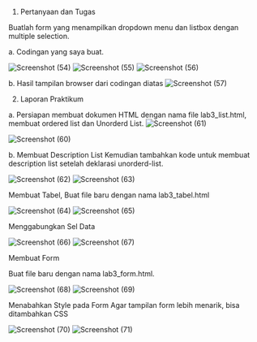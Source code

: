 1. Pertanyaan dan Tugas

Buatlah form yang menampilkan dropdown menu dan listbox dengan multiple selection.

a. Codingan yang saya buat.

![Screenshot (54)](https://user-images.githubusercontent.com/101849655/161186747-fba721b2-1fff-4f2d-aabf-41e125c7e2a1.png)
![Screenshot (55)](https://user-images.githubusercontent.com/101849655/161186756-088bd3e7-5a0f-4c74-83a3-7db184c19378.png)
![Screenshot (56)](https://user-images.githubusercontent.com/101849655/161186767-cac65fff-b226-4db4-aeca-d7fbc68cbf1e.png)

b. Hasil tampilan browser dari codingan diatas
![Screenshot (57)](https://user-images.githubusercontent.com/101849655/161186788-b1f1cf71-4fd5-4a2b-b293-bc0b3aed20b2.png)

2. Laporan Praktikum

a. Persiapan membuat dokumen HTML dengan nama file lab3_list.html, membuat ordered list dan Unorderd List.
![Screenshot (61)](https://user-images.githubusercontent.com/101849655/161189671-294ea0f0-bdf9-418f-b6f1-81c5fe287a2f.png)

![Screenshot (60)](https://user-images.githubusercontent.com/101849655/161189768-913724c0-daf0-4271-bad7-96af4a4aba04.png)

b. Membuat Description List
Kemudian tambahkan kode untuk membuat description list setelah deklarasi unorderd-list.

![Screenshot (62)](https://user-images.githubusercontent.com/101849655/161190096-cc165c36-18a9-4ede-8255-32bde78729d9.png)
![Screenshot (63)](https://user-images.githubusercontent.com/101849655/161190100-e32546bc-9d1c-4405-9874-7baf53a0d16d.png)

Membuat Tabel, Buat file baru dengan nama lab3_tabel.html

![Screenshot (64)](https://user-images.githubusercontent.com/101849655/161190798-9b50912c-0a4a-4053-afa8-67950c49793e.png)
![Screenshot (65)](https://user-images.githubusercontent.com/101849655/161190804-b539e8e2-389e-4d75-a0ef-a0e0313258b7.png)

Menggabungkan Sel Data

![Screenshot (66)](https://user-images.githubusercontent.com/101849655/161191412-9374fd2f-fff5-4996-b89d-8f2577b3edc2.png)
![Screenshot (67)](https://user-images.githubusercontent.com/101849655/161191416-8c908789-75fd-4e27-99e7-e6c0105f2601.png)

Membuat Form

Buat file baru dengan nama lab3_form.html.

![Screenshot (68)](https://user-images.githubusercontent.com/101849655/161192119-ddcb0b11-3071-43e5-97ab-fcefeffa38fe.png)
![Screenshot (69)](https://user-images.githubusercontent.com/101849655/161192130-d838a3dc-ef4f-4ab8-82c2-3c23447d340b.png)

Menabahkan Style pada Form
Agar tampilan form lebih menarik, bisa ditambahkan CSS

![Screenshot (70)](https://user-images.githubusercontent.com/101849655/161192290-68c58e58-a160-4c40-9587-035f54327a66.png)
![Screenshot (71)](https://user-images.githubusercontent.com/101849655/161192296-0624c7b5-117d-40c2-a792-e7b267747f61.png)

